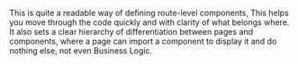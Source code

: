 This is quite a readable way of defining route-level components,
This helps you move through the code quickly and with clarity of what belongs where. It also sets a clear hierarchy of differentiation between pages and components, where a page can import a component to display it and do nothing else, not even Business Logic.